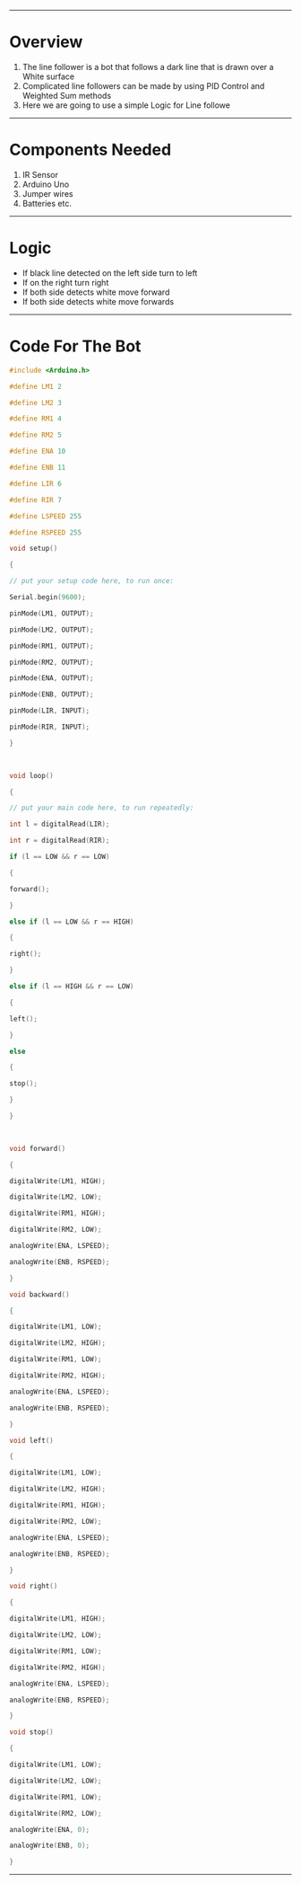 
---
# Overview
1. The line follower is a bot that follows a dark line that is drawn over a White surface
2. Complicated line followers can be made by using PID Control and Weighted Sum methods
3. Here we are going to use a simple Logic for Line followe

---
# Components Needed

1. IR Sensor
2. Arduino Uno
3. Jumper wires
4. Batteries etc.

---

# Logic

- If black line detected on the left side turn to left
- If on the right turn right
- If both side detects white move forward
- If both side detects white move forwards

---

# Code For The Bot
```cpp
#include <Arduino.h>

#define LM1 2

#define LM2 3

#define RM1 4

#define RM2 5

#define ENA 10

#define ENB 11

#define LIR 6

#define RIR 7

#define LSPEED 255

#define RSPEED 255

void setup()

{

// put your setup code here, to run once:

Serial.begin(9600);

pinMode(LM1, OUTPUT);

pinMode(LM2, OUTPUT);

pinMode(RM1, OUTPUT);

pinMode(RM2, OUTPUT);

pinMode(ENA, OUTPUT);

pinMode(ENB, OUTPUT);

pinMode(LIR, INPUT);

pinMode(RIR, INPUT);

}

  

void loop()

{

// put your main code here, to run repeatedly:

int l = digitalRead(LIR);

int r = digitalRead(RIR);

if (l == LOW && r == LOW)

{

forward();

}

else if (l == LOW && r == HIGH)

{

right();

}

else if (l == HIGH && r == LOW)

{

left();

}

else

{

stop();

}

}

  

void forward()

{

digitalWrite(LM1, HIGH);

digitalWrite(LM2, LOW);

digitalWrite(RM1, HIGH);

digitalWrite(RM2, LOW);

analogWrite(ENA, LSPEED);

analogWrite(ENB, RSPEED);

}

void backward()

{

digitalWrite(LM1, LOW);

digitalWrite(LM2, HIGH);

digitalWrite(RM1, LOW);

digitalWrite(RM2, HIGH);

analogWrite(ENA, LSPEED);

analogWrite(ENB, RSPEED);

}

void left()

{

digitalWrite(LM1, LOW);

digitalWrite(LM2, HIGH);

digitalWrite(RM1, HIGH);

digitalWrite(RM2, LOW);

analogWrite(ENA, LSPEED);

analogWrite(ENB, RSPEED);

}

void right()

{

digitalWrite(LM1, HIGH);

digitalWrite(LM2, LOW);

digitalWrite(RM1, LOW);

digitalWrite(RM2, HIGH);

analogWrite(ENA, LSPEED);

analogWrite(ENB, RSPEED);

}

void stop()

{

digitalWrite(LM1, LOW);

digitalWrite(LM2, LOW);

digitalWrite(RM1, LOW);

digitalWrite(RM2, LOW);

analogWrite(ENA, 0);

analogWrite(ENB, 0);

}
```

---
